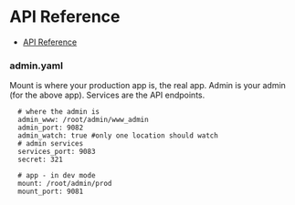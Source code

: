 # API Reference

- [API Reference](http://doc.MetaBake.org/api)

### admin.yaml

Mount is where your production app is, the real app.
Admin is your admin (for the above app).
Services are the API endpoints.

      # where the admin is
      admin_www: /root/admin/www_admin
      admin_port: 9082
      admin_watch: true #only one location should watch
      # admin services
      services_port: 9083
      secret: 321

      # app - in dev mode
      mount: /root/admin/prod
      mount_port: 9081




